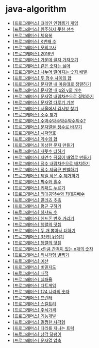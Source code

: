# java-algorithm

- [\[프로그래머스\] 크레인 인형뽑기 게임](https://github.com/ksy90101/java-algorithm/tree/master/src/main/java/com/algorithm/cranePuppeteerGame)
- [\[프로그래머스\] 완주하지 못한 선수](https://github.com/ksy90101/java-algorithm/tree/master/src/main/java/com/algorithm/finishedplayer)
- [\[프로그래머스\] 체육복](https://github.com/ksy90101/java-algorithm/tree/master/src/main/java/com/algorithm/gymsuit)
- [\[프로그래머스\] K번째 수](https://github.com/ksy90101/java-algorithm/tree/master/src/main/java/com/algorithm/kthnumber)
- [\[프로그래머스\] 모의고사](https://github.com/ksy90101/java-algorithm/tree/master/src/main/java/com/algorithm/mockexam)
- [\[프로그래머스\] 2016년](https://github.com/ksy90101/java-algorithm/tree/master/src/main/java/com/algorithm/twothousandsixteenyear)
- [\[프로그래머스\] 가운데 글자 가져오기](https://github.com/ksy90101/java-algorithm/tree/master/src/main/java/com/algorithm/getmiddlecharacter)
- [\[프로그래머스\] 같은 숫자는 싫어](https://github.com/ksy90101/java-algorithm/tree/master/src/main/java/com/algorithm/nosamenumber)
- [\[프로그래머스\] 나누어 떨어지는 숫자 배열](https://github.com/ksy90101/java-algorithm/tree/master/src/main/java/com/algorithm/dividingnumbersarray)
- [\[프로그래머스\] 두 정수 사이의 합](https://github.com/ksy90101/java-algorithm/tree/master/src/main/java/com/algorithm/twonumberbetweensum)
- [\[프로그래머스\] 문자열 내 마음대로 정렬하기](https://github.com/ksy90101/java-algorithm/tree/master/src/main/java/com/algorithm/mysortingstring)
- [\[프로그래머스\] 문자열 내 p와 y의 개수](https://github.com/ksy90101/java-algorithm/tree/master/src/main/java/com/algorithm/p_and_y_number)
- [\[프로그래머스\] 문자열 내림차순으로 정렬하기](https://github.com/ksy90101/java-algorithm/tree/master/src/main/java/com/algorithm/string_sort_decs)
- [\[프로그래머스\] 문자열 다루기 기본](https://github.com/ksy90101/java-algorithm/tree/master/src/main/java/com/algorithm/basic_string)
- [\[프로그래머스\] 서울에서 김서방 찾기](https://github.com/ksy90101/java-algorithm/tree/master/src/main/java/com/algorithm/find_kim_seoul)
- [\[프로그래머스\] 소수 찾기](https://github.com/ksy90101/java-algorithm/tree/master/src/main/java/com/algorithm/find_prime)
- [\[프로그래머스\] 수박수박수박수박수박수?](https://github.com/ksy90101/java-algorithm/tree/master/src/main/java/com/algorithm/suback_suback)
- [\[프로그래머스\] 문자열을 정수로 바꾸기](https://github.com/ksy90101/java-algorithm/tree/master/src/main/java/com/algorithm/convert_string_to_integer)
- [\[프로그래머스\] 시저암호](https://github.com/ksy90101/java-algorithm/tree/master/src/main/java/com/algorithm/caesar_cipher)
- [\[프로그래머스\] 약수의 합](https://github.com/ksy90101/java-algorithm/tree/master/src/main/java/com/algorithm/sum_factor)
- [\[프로그래머스\] 이상한 문자 만들기](https://github.com/ksy90101/java-algorithm/tree/master/src/main/java/com/algorithm/make_strange_string)
- [\[프로그래머스\] 자릿수 더하기](https://github.com/ksy90101/java-algorithm/tree/master/src/main/java/com/algorithm/sum_digit)
- [\[프로그래머스\] 자연수 뒤집어 배열로 만들기](https://github.com/ksy90101/java-algorithm/tree/master/src/main/java/com/algorithm/number_reverse_array)
- [\[프로그래머스\] 정수 내림차순으로 배치하기](https://github.com/ksy90101/java-algorithm/tree/master/src/main/java/com/algorithm/order_number_desc)
- [\[프로그래머스\] 정수 제곱근 판별하기](https://github.com/ksy90101/java-algorithm/tree/master/src/main/java/com/algorithm/number_square_root)
- [\[프로그래머스\] 제일 작은 수 제거하기](https://github.com/ksy90101/java-algorithm/tree/master/src/main/java/com/algorithm/remove_smallest_number)
- [\[프로그래머스\] 짝수와 홀수](https://github.com/ksy90101/java-algorithm/tree/master/src/main/java/com/algorithm/even_and_odd)
- [\[프로그래머스\] 키패드 누르기](https://github.com/ksy90101/java-algorithm/tree/master/src/main/java/com/algorithm/pushing_keypad)
- [\[프로그래머스\] 최대공약수와 최대공배수](https://github.com/ksy90101/java-algorithm/tree/master/src/main/java/com/algorithm/gcd_and_lcm)
- [\[프로그래머스\] 콜라츠 추측](https://github.com/ksy90101/java-algorithm/tree/master/src/main/java/com/algorithm/collatz_conjecture)
- [\[프로그래머스\] 평균 구하기](https://github.com/ksy90101/java-algorithm/tree/master/src/main/java/com/algorithm/finding_average)
- [\[프로그래머스\] 하샤드 수](https://github.com/ksy90101/java-algorithm/tree/master/src/main/java/com/algorithm/harshad_number)
- [\[프로그래머스\] 핸드폰 번호 가리기](https://github.com/ksy90101/java-algorithm/tree/master/src/main/java/com/algorithm/hide_phone_number)
- [\[프로그래머스\] 행렬의 덧셈](https://github.com/ksy90101/java-algorithm/tree/master/src/main/java/com/algorithm/sum_matrix)
- [\[프로그래머스\] 두 개 뽑아서 더하기](https://github.com/ksy90101/java-algorithm/tree/master/src/main/java/com/algorithm/pick_two_and_add)
- [\[프로그래머스\] 3진법 뒤집기](https://github.com/ksy90101/java-algorithm/tree/master/src/main/java/com/algorithm/three_base_flip)
- [\[프로그래머스\] 행렬의 덧셈](https://github.com/ksy90101/java-algorithm/tree/master/src/main/java/com/algorithm/matrix_addition)
- [\[프로그래머스\] x만큼 간격이 있는 n개의 숫자](https://github.com/ksy90101/java-algorithm/tree/master/src/main/java/com/algorithm/n_numbers_spaced_by_x)
- [\[프로그래머스\] 직사각형 별찍기](https://github.com/ksy90101/java-algorithm/tree/master/src/main/java/com/algorithm/rectangular_star)
- [\[프로그래머스\] 예산](https://github.com/ksy90101/java-algorithm/tree/master/src/main/java/com/algorithm/budget)
- [\[프로그래머스\] 비밀지도](https://github.com/ksy90101/java-algorithm/tree/master/src/main/java/com/algorithm/secret_map)
- [\[프로그래머스\] 내적](https://github.com/ksy90101/java-algorithm/tree/master/src/main/java/com/algorithm/dot_product)
- [\[프로그래머스\] 실패율](https://github.com/ksy90101/java-algorithm/tree/master/src/main/java/com/algorithm/failure_rate)
- [\[프로그래머스\] 다트게임](https://github.com/ksy90101/java-algorithm/tree/master/src/main/java/com/algorithm/dart_game)
- [\[프로그래머스\] 124 나라의 숫자](https://github.com/ksy90101/java-algorithm/tree/master/src/main/java/com/algorithm/number_of_124_countries)
- [\[프로그래머스\] 프린터](https://github.com/ksy90101/java-algorithm/tree/master/src/main/java/com/algorithm/printer)
- [\[프로그래머스\] 스킬트리](https://github.com/ksy90101/java-algorithm/tree/master/src/main/java/com/algorithm/skill_tree)
- [\[프로그래머스\] 주식가격](https://github.com/ksy90101/java-algorithm/tree/master/src/main/java/com/algorithm/stock_price)
- [\[프로그래머스\] 기능개발](https://github.com/ksy90101/java-algorithm/tree/master/src/main/java/com/algorithm/function_development)
- [\[프로그래머스\] 멀쩡한 사각형](https://github.com/ksy90101/java-algorithm/tree/master/src/main/java/com/algorithm/fine_square)
- [\[프로그래머스\] 다리를 지나는 트럭](https://github.com/ksy90101/java-algorithm/tree/master/src/main/java/com/algorithm/truck_passing_the_bridge)
- [\[프로그래머스\] 삼각 달팽이](https://github.com/ksy90101/java-algorithm/tree/master/src/main/java/com/algorithm/triangular_snail)
- [\[프로그래머스\] 문자열 압축](https://github.com/ksy90101/java-algorithm/tree/master/src/main/java/com/algorithm/string_compression)
